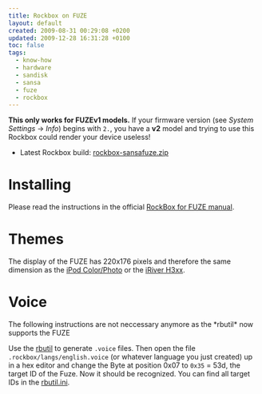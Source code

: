 ```yaml
---
title: Rockbox on FUZE
layout: default
created: 2009-08-31 00:29:08 +0200
updated: 2009-12-28 16:31:28 +0100
toc: false
tags:
  - know-how
  - hardware
  - sandisk
  - sansa
  - fuze
  - rockbox
---
```


<p><div class="notewarning" markdown="1">

**This only works for FUZEv1 models.** If your firmware version (see *System Settings* → *Info*) begins with `2.`,
you have a **v2** model and trying to use this Rockbox could render your device useless!

</div></p>


  * Latest Rockbox build: [rockbox-sansafuze.zip](http://build.rockbox.org/data/rockbox-sansafuze.zip)


Installing
==========

Please read the instructions in the official [RockBox for FUZE manual](http://download.rockbox.org/daily/manual/rockbox-sansafuze/rockbox-buildch2.html#x4-60002).


Themes
======

The display of the FUZE has 220x176 pixels and therefore the same dimension as the [iPod Color/Photo](http://themes.rockbox.org/index.php?target=ipodcolor)
or the [iRiver H3xx](http://themes.rockbox.org/index.php?target=h300).


Voice
=====

<p><div class="noteclassic" markdown="1">
The following instructions are not neccessary anymore as the *rbutil* now supports the FUZE
</div></p>

Use the [rbutil](http://www.rockbox.org/twiki/bin/view/Main/RockboxUtility) to generate `.voice` files.
Then open the file `.rockbox/langs/english.voice` (or whatever language you just created) up in a hex editor and change the
Byte at position 0x07 to `0x35` = 53d, the target ID of the Fuze. Now it should be recognized.
You can find all target IDs in the [rbutil.ini](http://svn.rockbox.org/viewvc.cgi/trunk/rbutil/rbutilqt/rbutil.ini).
